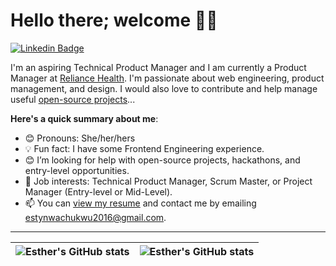 # Hello there; welcome 👋🏾

[![Linkedin Badge](https://img.shields.io/badge/-esthernwachukwu-blue?style=for-the-badge&logo=Linkedin&logoColor=white&link=https://www.linkedin.com/in/esther-nwachukwu-06640a198/)](https://www.linkedin.com/in/esther-nwachukwu-06640a198/) 

I'm an aspiring Technical Product Manager and I am currently a Product Manager at [Reliance Health](https://getreliancehealth.com/). I'm passionate about web engineering, product management, and design. I would also love to contribute and help manage useful [open-source projects](https://github.com/estherbabe)...

**Here's a quick summary about me**:

- 😊 Pronouns: She/her/hers
- 💡 Fun fact: I have some Frontend Engineering experience. 
- 😊 I’m looking for help with open-source projects, hackathons, and entry-level opportunities.
- 💼 Job interests: Technical Product Manager, Scrum Master, or Project Manager (Entry-level or Mid-Level).
- 📫 You can [view my resume](https://flowcv.com/resume/cdr1ae4bu8) and contact me by emailing estynwachukwu2016@gmail.com.

---

| <img align="center" src="https://github-readme-stats.vercel.app/api?username=estherbabe&show_icons=true&include_all_commits=true&hide_border=true" alt="Esther's GitHub stats" /> | <img align="center" src="https://github-readme-stats.vercel.app/api/top-langs/?username=estherbabe&langs_count=8&layout=compact&hide_border=true" alt="Esther's GitHub stats" /> |
| ------------- | ------------- |
